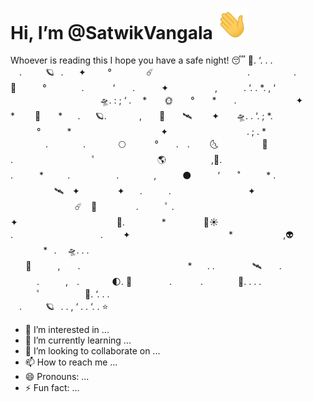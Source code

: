 #  Hi, I’m @SatwikVangala</a> <img src="https://raw.githubusercontent.com/ABSphreak/ABSphreak/master/gifs/Hi.gif" width="50px">
Whoever is reading this I hope you have a safe night! 😴 💫.    ‘.  .      .   
‎‏　.⠀　　🪐⠀‍. ⠀⠀✦⠀ ⠀⠀°⠀⠀⠀ ⠀⠀☄️ ⠀ ⠀⠀⠀⠀⠀⠀　　　　　.　　　　　.　　　　　　　　💫　　　°　　　　. 　　　‘　　.　　　✦ 　　　　　,　　　.        ‘.    .   *.        , ‘
‎‏⠀⠀⠀⠀⠀⠀⠀⠀⠀⠀⠀⠀⠀⠀🛸.     :    ;     ‘ .
　*　　🌞　　°　　*　　. 　　　   　　✦　　　　　　*
‎‏　　👾　　*　⠀.⠀　🪐.⠀  　　,　　💫　　🛰️
　　✦　　🛸.          .       ‘.        ;      *.   
‎‏　　　°　　　*⠀　　⠀  　　　　　⠀✦　　　　　　　　　.        ;       .      *
‎‏　　　　.　　　　.　　　⠀🌕
　　　°　　.　.
　　🌜　　　　　🚀
‎.‏　　　　　　　　　ﾟ　　　　　　　🌎⠀‍⠀‍⠀‍⠀‍⠀‍⠀‍⠀‍,👾.                        
‎.‏　　　*　　⠀. 
‎‏　　　　　.　　　　,　　　⚫️　　　‘⠀
　˚　　　*
‎‏.⠀ 　　　　　🛰️　✦　　
‎‏　　✦⠀　.　　　.⠀⠀⠀⠀⠀⠀⠀⠀⠀⠀⠀⠀✦⠀⠀⠀ ⠀⠀⠀⠀⠀⠀⠀⠀⠀⠀☄️         ⠀🚀 ⠀⠀⠀　　.　　　ﾟ .　　　　　　　　　　　　　　　　　　　　　　　✦ 　　　　　　　　　　　💫.
‎‏⠀⠀⠀⠀　*　　　　   🌠☀️　　‏.　　　　　　　　　　. 　　✦⠀　   　　　　　　　　*　　　⠀　　,👽
‎‏⠀⠀⠀　　⠀　　　*⠀.　        🛸.     .   .   
　⠀🚀  　　,　　.
　　　　　　　　　　　　*⠀　.   . 
　　　　🛰️　　.
　　　.　　　,　.　　　⠀🌓.     🌠 
　　　　.
　　　.　　　　🚀.    .        .      .      
‎‏　　　ﾟ　　　　　💫.    ‘.  .      .   
‎‏　.⠀　　🪐⠀‍.  .   , ‘ .     .   ‘. .  ⭐️
- 👀 I’m interested in ...
- 🌱 I’m currently learning ...
- 💞️ I’m looking to collaborate on ...
- 📫 How to reach me ...
- 😄 Pronouns: ...
- ⚡ Fun fact: ...

<!---
SatwikVangla/SatwikVangla is a ✨ special ✨ repository because its `README.md` (this file) appears on your GitHub profile.
You can click the Preview link to take a look at your changes.
--->
